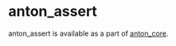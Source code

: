 # anton_assert
anton_assert is available as a part of [anton_core](https://github.com/kociap/anton_core).
